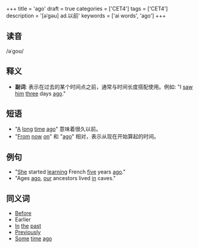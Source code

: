 +++
title = 'ago'
draft = true
categories = ['CET4']
tags = ['CET4']
description = '[əˈgəu] ad.以前'
keywords = ['ai words', 'ago']
+++

## 读音
/əˈɡoʊ/

## 释义
- **副词**: 表示在过去的某个时间点之前，通常与时间长度搭配使用。例如: "I [saw](/post/saw/) [him](/post/him/) [three](/post/three/) days [ago](/post/ago/)."

## 短语
- "[A](/post/a/) [long](/post/long/) [time](/post/time/) [ago](/post/ago/)" 意味着很久以前。
- "[From](/post/from/) [now](/post/now/) [on](/post/on/)" 和 "[ago](/post/ago/)" 相对，表示从现在开始算起的时间。

## 例句
- "[She](/post/she/) started [learning](/post/learning/) French [five](/post/five/) years [ago](/post/ago/)."
- "Ages [ago](/post/ago/), [our](/post/our/) ancestors lived [in](/post/in/) caves."

## 同义词
- [Before](/post/before/)
- Earlier
- [In](/post/in/) [the](/post/the/) [past](/post/past/)
- [Previously](/post/previously/)
- [Some](/post/some/) [time](/post/time/) [ago](/post/ago/)
